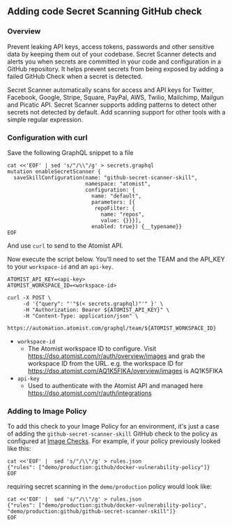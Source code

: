 ## Adding code Secret Scanning GitHub check

### Overview

Prevent leaking API keys, access tokens, passwords and other sensitive data by keeping them out of your codebase. Secret Scanner detects and alerts you when secrets are committed in your code and configuration in a GitHub repository. It helps prevent secrets from being exposed by adding a failed GitHub Check when a secret is detected.

Secret Scanner automatically scans for access and API keys for Twitter, Facebook, Google, Stripe, Square, PayPal, AWS, Twilio, Mailchimp, Mailgun and Picatic API. Secret Scanner supports adding patterns to detect other secrets not detected by default. Add scanning support for other tools with a simple regular expression.

### Configuration with curl

Save the following GraphQL snippet to a file

```shell
cat <<'EOF' | sed 's/"/\\"/g' > secrets.graphql
mutation enableSecretScanner {
  saveSkillConfiguration(name: "github-secret-scanner-skill",
                         namespace: "atomist",
                         configuration: {
                           name: "default",
                           parameters: [{
                            repoFilter: {
                              name: "repos",
                              value: {}}}],
                           enabled: true}) {__typename}}
EOF
```

And use `curl` to send to the Atomist API.

Now execute the script below. You’ll need to set the TEAM and the API_KEY to your `workspace-id` and an `api-key`.

```shell
ATOMIST_API_KEY=<api-key>
ATOMIST_WORKSPACE_ID=<workspace-id>

curl -X POST \
     -d '{"query": "'"$(< secrets.graphql)"'" }' \
     -H "Authorization: Bearer ${ATOMIST_API_KEY}" \
     -H "Content-Type: application/json" \
     https://automation.atomist.com/graphql/team/${ATOMIST_WORKSPACE_ID}
```

* `workspace-id`
    * The Atomist workspace ID to configure. Visit https://dso.atomist.com/r/auth/overview/images and grab the workspace ID from the URL. e.g. the workspace ID for https://dso.atomist.com/AQ1K5FIKA/overview/images is AQ1K5FIKA
* `api-key`
    * Used to authenticate with the Atomist API and managed here https://dso.atomist.com/r/auth/integrations

### Adding to Image Policy

To add this check to your Image Policy for an environment, it's just a case of adding the `github-secret-scanner-skill` GitHub check to the policy as configured at [Image Checks](getting_started/checks.md). For example, if your policy previously looked like this:

```shell
cat <<'EOF' |  sed 's/"/\\"/g' > rules.json
{"rules": ["demo/production:github/docker-vulnerability-policy"]}
EOF
```

requiring secret scanning in the `demo/production` policy would look like:

```shell
cat <<'EOF' |  sed 's/"/\\"/g' > rules.json
{"rules": ["demo/production:github/docker-vulnerability-policy", "demo/production:github/github-secret-scanner-skill"]}
EOF
```
